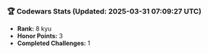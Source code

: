 ### 🏆 Codewars Stats (Updated: 2025-03-31 07:09:27 UTC)

- **Rank:** 8 kyu
- **Honor Points:** 3
- **Completed Challenges:** 1
